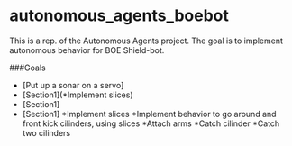 autonomous_agents_boebot
========================

This is a rep. of the Autonomous Agents project. The goal is to implement autonomous behavior for BOE Shield-bot.

###Goals
- [Put up a sonar on a servo]  
- [Section1](*Implement slices)
- [Section1]
- [Section1]
*Implement slices
*Implement behavior to go around and front kick cilinders, using slices
*Attach arms
*Catch cilinder
*Catch two cilinders
